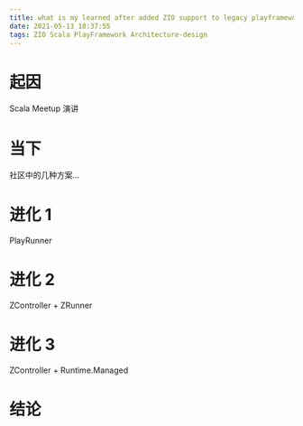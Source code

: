 ```yaml
---
title: what is my learned after added ZIO support to legacy playframework project
date: 2021-05-13 18:37:55
tags: ZIO Scala PlayFramework Architecture-design
---
```


# 起因

Scala Meetup 演讲

# 当下

社区中的几种方案...

# 进化 1

PlayRunner

# 进化 2

ZController + ZRunner

# 进化 3

ZController + Runtime.Managed

# 结论


